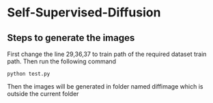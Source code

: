 # Self-Supervised-Diffusion
## Steps to generate the images
First change the line 29,36,37 to train path of the required dataset train path. Then run the following command
```shell
python test.py
```
Then the images will be generated in folder named diffimage which is outside the current folder
